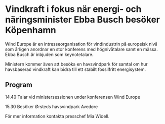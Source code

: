 # Vindkraft i fokus när energi- och näringsminister Ebba Busch besöker Köpenhamn

Wind Europe är en intresseorganisation för vindindustrin på europeisk nivå som årligen anordnar en stor konferens med högnivåtalare samt en mässa. Ebba Busch är inbjuden som keynotetalare.

Ministern kommer även att besöka en havsvindpark för samtal om hur havsbaserad vindkraft kan bidra till ett stabilt fossilfritt energisystem.

## Program

14.40 Talar vid ministersessionen under konferensen Wind Europe

15.30 Besöker Ørsteds havsvindpark Avedøre

För mer information kontakta presschef Mia Widell.
